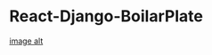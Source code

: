 # React-Django-BoilarPlate

[image alt](https://github.com/RifatDeb/test-react-django-shop/blob/27ab3b6e05a5f382681a55656ec0260905aae985/react%20django%20online%20shope.png)
